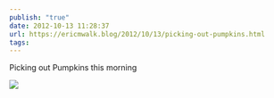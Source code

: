 ```yaml
---
publish: "true"
date: 2012-10-13 11:28:37
url: https://ericmwalk.blog/2012/10/13/picking-out-pumpkins.html
tags: 
---
```


Picking out Pumpkins this morning

![](https://ericmwalk.blog/uploads/2022/d38e2fff46.jpg)
